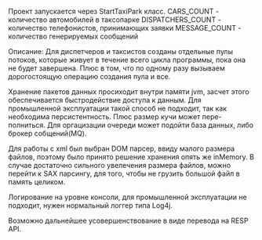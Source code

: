 Проект запускается через StartTaxiPark класс.
CARS_COUNT - количество автомобилей в таксопарке
DISPATCHERS_COUNT - количество телефонистов, принимающих заявки
MESSAGE_COUNT - количество генерируемых сообщений

Описание:
Для диспетчеров и таксистов созданы отдельные пулы потоков, которые живует в течение всего цикла программы, пока она
не будет завершена. Плюс в том, что по одному разу вызываем дорогостоящую операцию создания пула и все.
 
Хранение пакетов данных просиходит внутри памяти jvm, засчет этого обеспечивается быстродействие доступа к данным.
Для промышленной эксплуатации такой способ не подходит, так как необходима персистентность. Плюс размер кучи может пере-
полниться. Для оргацизации очереди
может подойти база данных, либо брокер собщений(MQ).

Для работы с xml был выбран DOM парсер, ввиду малого размера файлов, поэтому было принято решение хранения опять же inMemory.
В случае достаточно сильного увелечения размера файлов, можно перейти к SAX парсингу, для того, чтобы не грузить большой
файл в память целиком.

Логирование на уровне консоли, для промышленной эксплуатации не подходит, нужен нормальный логгер типа Log4j.

Возможно дальнейшее усовершенствование в виде перевода на RESP API.